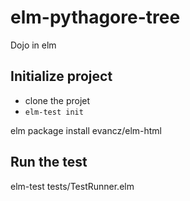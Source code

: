 # elm-pythagore-tree

Dojo in elm

## Initialize project

*  clone the projet
*  `elm-test init`

elm package install evancz/elm-html

## Run the test

  elm-test tests/TestRunner.elm